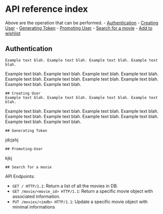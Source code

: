 # API reference index

Above are the operation that can be performed.
     - [Authentication](#authentication) 
     - [Creating User](#Creating-User) 
     - [Generating Token](#Generating-Token)
     - [Promoting User](#Promoting-User)
     - [Search for a movie](#Search-for-a-movie)
     - [Add to wishlist](#Add-to-wishlist)



## Authentication
    Example text blah. Example text blah. Example text blah. Example text blah. 
Example text blah. Example text blah. Example text blah. Example text blah. 
Example text blah. Example text blah. Example text blah. Example text blah. 
Example text blah. Example text blah. 

    ## Creating User
    Example text blah. Example text blah. Example text blah. Example text blah. 
Example text blah. Example text blah. Example text blah. Example text blah. 
Example text blah. Example text blah. Example text blah. Example text blah. 
Example text blah. Example text blah. 

    ## Generating Token
jdcjshj

    ## Promoting-User
kjkj

    ## Search for a movie

API Endpoints:
- `GET / HTTP/1.1`: Return a list of all the movies in DB.
- `GET /movie/<movie_id> HTTP/1.1`: Return a specific movie object with associated information.
- `PUT /movies/<imdb> HTTP/1.1`: Update a specific movie object with minimal informations